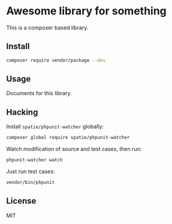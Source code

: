 # Awesome library for something

This is a composer based library.

## Install

```bash
composer require vendor/package --dev
```

## Usage

Documents for this library.

## Hacking

Install `spatie/phpunit-watcher` globally:

```bash
composer global require spatie/phpunit-watcher
```

Watch modification of source and test cases, then run:

```bash
phpunit-watcher watch
```

Just run test cases:

```bash
vendor/bin/phpunit
```

## License

MIT

